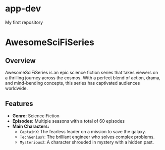 # app-dev
My first repository

# AwesomeSciFiSeries

## Overview

AwesomeSciFiSeries is an epic science fiction series that takes viewers on a thrilling journey across the cosmos. With a perfect blend of action, drama, and mind-bending concepts, this series has captivated audiences worldwide.

## Features

- **Genre:** Science Fiction
- **Episodes:** Multiple seasons with a total of 60 episodes
- **Main Characters:**
  - `CaptainX`: The fearless leader on a mission to save the galaxy.
  - `TechGeniusY`: The brilliant engineer who solves complex problems.
  - `MysteriousZ`: A character shrouded in mystery with a hidden past.
